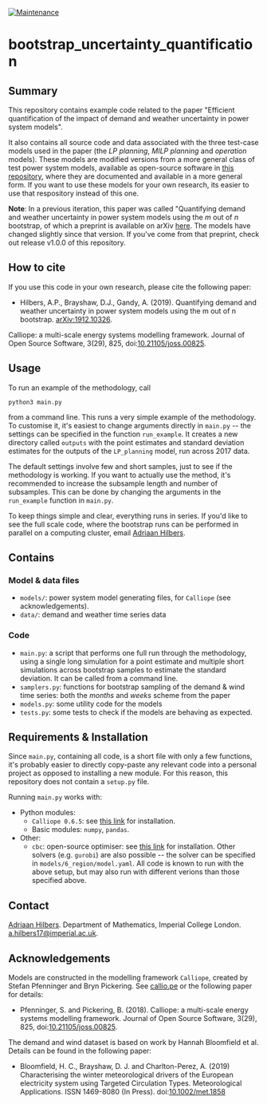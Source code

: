 [![Maintenance](https://img.shields.io/badge/Maintained%3F-yes-green.svg)](https://GitHub.com/Naereen/StrapDown.js/graphs/commit-activity)

# bootstrap_uncertainty_quantification

## Summary

This repository contains example code related to the paper "Efficient quantification of the impact of demand and weather uncertainty in power system models".

It also contains all source code and data associated with the three test-case models used in the paper (the *LP planning*, *MILP planning* and *operation* models). These models are modified versions from a more general class of test power system models, available as open-source software in [this repository](https://github.com/ahilbers/renewable_test_PSMs), where they are documented and available in a more general form. If you want to use these models for your own research, its easier to use that respository instead of this one.

**Note**: In a previous iteration, this paper was called "Quantifying demand and weather uncertainty in power system models using the *m* out of *n* bootstrap, of which a preprint is available on arXiv [here](https://arxiv.org/abs/1912.10326). The models have changed slightly since that version. If you've come from that preprint, check out release v1.0.0 of this repository.




## How to cite

If you use this code in your own research, please cite the following paper:

- Hilbers, A.P., Brayshaw, D.J., Gandy, A. (2019). Quantifying demand and weather uncertainty in power system models using the m out of n bootstrap. [arXiv:1912.10326](https://arxiv.org/abs/1912.10326).


Calliope: a multi-scale energy systems modelling framework. Journal of Open Source Software, 3(29), 825, doi:[10.21105/joss.00825](https://doi.org/10.21105/joss.00825).





## Usage

To run an example of the methodology, call

```
python3 main.py
```

from a command line. This runs a very simple example of the methodology. To customise it, it's easiest to change arguments directly in `main.py` -- the settings can be specified in the function `run_example`. It creates a new directory called `outputs` with the point estimates and standard deviation estimates for the outputs of the `LP_planning` model, run across 2017 data.

The default settings involve few and short samples, just to see if the methodology is working. If you want to actually use the method, it's recommended to increase the subsample length and number of subsamples. This can be done by changing the arguments in the `run_example` function in `main.py`.

To keep things simple and clear, everything runs in series. If you'd like to see the full scale code, where the bootstrap runs can be performed in parallel on a computing cluster, email [Adriaan Hilbers](mailto:a.hilbers17@imperial.ac.uk).






## Contains

### Model & data files

- `models/`: power system model generating files, for `Calliope` (see acknowledgements).
- `data/`: demand and weather time series data


### Code

- `main.py`: a script that performs one full run through the methodology, using a single long simulation for a point estimate and multiple short simulations across bootstrap samples to estimate the standard deviation. It can be called from a command line.
- `samplers.py`: functions for bootstrap sampling of the demand & wind time series: both the *months* and *weeks* scheme from the paper
- `models.py`: some utility code for the models
- `tests.py`: some tests to check if the models are behaving as expected.




## Requirements & Installation

Since `main.py`, containing all code, is a short file with only a few functions, it's probably easier to directly copy-paste any relevant code into a personal project as opposed to installing a new module. For this reason, this repository does not contain a `setup.py` file.

Running `main.py` works with:
- Python modules:
  - `Calliope 0.6.5`:  see [this link](https://calliope.readthedocs.io/en/stable/user/installation.html) for installation.
  - Basic modules: `numpy`, `pandas`.
- Other:
  - `cbc`: open-source optimiser: see [this link](https://projects.coin-or.org/Cbc) for installation. Other solvers (e.g. `gurobi`) are also possible -- the solver can be specified in `models/6_region/model.yaml`.
All code is known to run with the above setup, but may also run with different verions than those specified above.





## Contact

[Adriaan Hilbers](https://ahilbers.github.io). Department of Mathematics, Imperial College London. [a.hilbers17@imperial.ac.uk](mailto:a.hilbers17@imperial.ac.uk).




## Acknowledgements

Models are constructed in the modelling framework `Calliope`, created by Stefan Pfenninger and Bryn Pickering. See [callio.pe](https://callio.pe) or the following paper for details:

- Pfenninger, S. and Pickering, B. (2018). Calliope: a multi-scale energy systems modelling framework. Journal of Open Source Software, 3(29), 825, doi:[10.21105/joss.00825](https://doi.org/10.21105/joss.00825).

The demand and wind dataset is based on work by Hannah Bloomfield et al. Details can be found in the following paper:

- Bloomfield, H. C., Brayshaw, D. J. and Charlton-Perez, A. (2019) Characterising the winter meteorological drivers of the European electricity system using Targeted Circulation Types. Meteorological Applications. ISSN 1469-8080 (In Press). doi:[10.1002/met.1858](https://doi.org/10.1002/met.1858)
